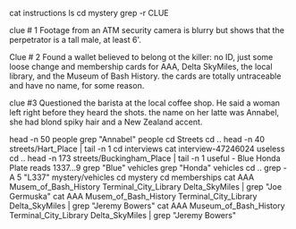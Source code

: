 cat instructions
ls
cd mystery
grep -r CLUE

clue # 1
Footage from an ATM security camera is blurry but shows that the perpetrator is a tall male, at least 6'.

Clue # 2
Found a wallet believed to belong ot the killer: no ID, just some loose change and membership cards for AAA, Delta SkyMiles, the local library, and the Museum of Bash History.  the cards are totally untraceable and have no name, for some reason.

clue #3
Questioned the barista at the local coffee shop.  He said a woman left right before they heard the shots.  the name on her latte was Annabel, she had blond spiky hair and a New Zealand accent.

head -n 50 people
grep "Annabel" people
cd Streets
cd ..
head -n 40 streets/Hart_Place | tail -n 1
cd interviews
cat interview-47246024
	useless
cd ..
head -n 173 streets/Buckingham_Place | tail -n 1
	useful - Blue Honda Plate reads 1337...9
grep "Blue" vehicles
grep "Honda" vehicles
cd ..
grep -A 5 "L337" mystery/vehicles
cd mystery
cd memberships
cat AAA Musem_of_Bash_History Terminal_City_Library Delta_SkyMiles | grep "Joe Germuska"
cat AAA Musem_of_Bash_History Terminal_City_Library Delta_SkyMiles | grep "Jeremy Bowers"
cat AAA Museum_of_Bash_History Terminal_City_Library Delta_SkyMiles | grep "Jeremy Bowers"